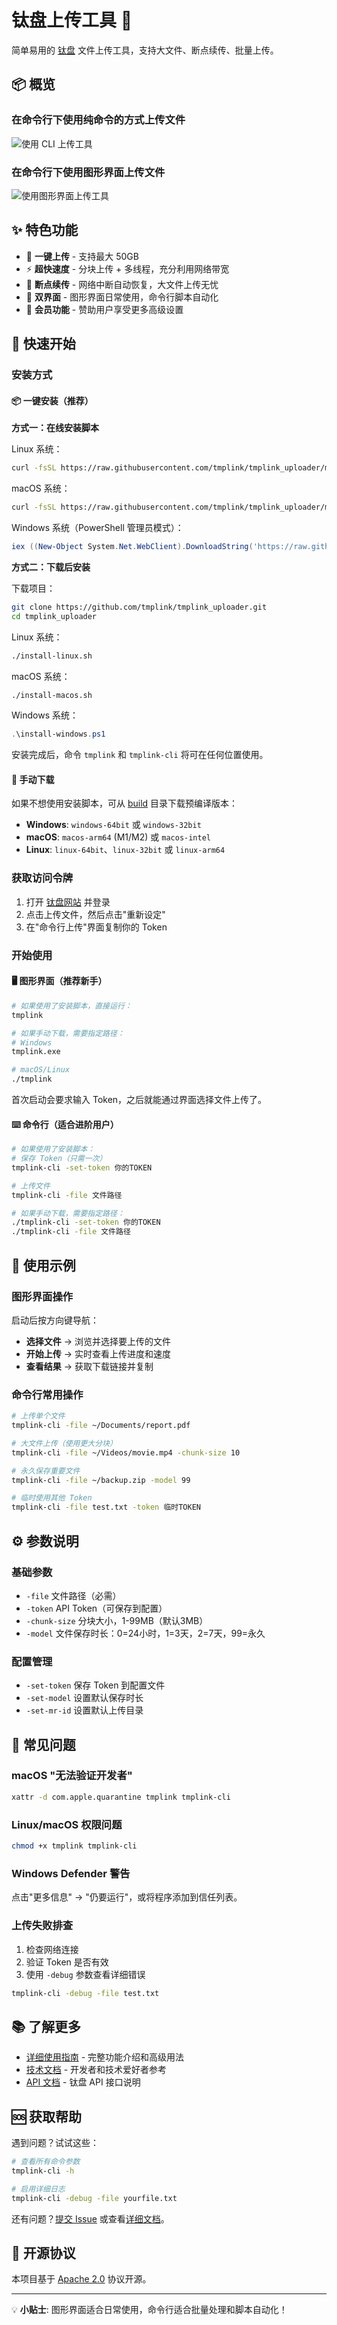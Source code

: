 # 钛盘上传工具 🚀

简单易用的 [钛盘](https://tmp.link/) 文件上传工具，支持大文件、断点续传、批量上传。

## 📦 概览

### 在命令行下使用纯命令的方式上传文件

![使用 CLI 上传工具](docs/images/tmplink-cli.webp)

### 在命令行下使用图形界面上传文件

![使用图形界面上传工具](docs/images/tmplink.webp)

## ✨ 特色功能

- 🎯 **一键上传** - 支持最大 50GB
- ⚡ **超快速度** - 分块上传 + 多线程，充分利用网络带宽
- 🔄 **断点续传** - 网络中断自动恢复，大文件上传无忧
- 📱 **双界面** - 图形界面日常使用，命令行脚本自动化
- 💎 **会员功能** - 赞助用户享受更多高级设置

## 🚀 快速开始

### 安装方式

#### 📦 一键安装（推荐）

**方式一：在线安装脚本**

Linux 系统：
```bash
curl -fsSL https://raw.githubusercontent.com/tmplink/tmplink_uploader/main/install-linux.sh | bash
```

macOS 系统：
```bash
curl -fsSL https://raw.githubusercontent.com/tmplink/tmplink_uploader/main/install-macos.sh | bash
```

Windows 系统（PowerShell 管理员模式）：
```powershell
iex ((New-Object System.Net.WebClient).DownloadString('https://raw.githubusercontent.com/tmplink/tmplink_uploader/main/install-windows.ps1'))
```

**方式二：下载后安装**

下载项目：
```bash
git clone https://github.com/tmplink/tmplink_uploader.git
cd tmplink_uploader
```

Linux 系统：
```bash
./install-linux.sh
```

macOS 系统：
```bash
./install-macos.sh
```

Windows 系统：
```powershell
.\install-windows.ps1
```

安装完成后，命令 `tmplink` 和 `tmplink-cli` 将可在任何位置使用。

#### 💾 手动下载

如果不想使用安装脚本，可从 [build](build/) 目录下载预编译版本：

- **Windows**: `windows-64bit` 或 `windows-32bit`
- **macOS**: `macos-arm64` (M1/M2) 或 `macos-intel`
- **Linux**: `linux-64bit`、`linux-32bit` 或 `linux-arm64`

### 获取访问令牌

1. 打开 [钛盘网站](https://tmp.link/) 并登录
2. 点击上传文件，然后点击"重新设定"
3. 在"命令行上传"界面复制你的 Token

### 开始使用

#### 🖥️ 图形界面（推荐新手）

```bash
# 如果使用了安装脚本，直接运行：
tmplink

# 如果手动下载，需要指定路径：
# Windows
tmplink.exe

# macOS/Linux
./tmplink
```

首次启动会要求输入 Token，之后就能通过界面选择文件上传了。

#### ⌨️ 命令行（适合进阶用户）

```bash
# 如果使用了安装脚本：
# 保存 Token（只需一次）
tmplink-cli -set-token 你的TOKEN

# 上传文件
tmplink-cli -file 文件路径

# 如果手动下载，需要指定路径：
./tmplink-cli -set-token 你的TOKEN
./tmplink-cli -file 文件路径
```

## 📖 使用示例

### 图形界面操作

启动后按方向键导航：
- **选择文件** → 浏览并选择要上传的文件
- **开始上传** → 实时查看上传进度和速度
- **查看结果** → 获取下载链接并复制

### 命令行常用操作

```bash
# 上传单个文件
tmplink-cli -file ~/Documents/report.pdf

# 大文件上传（使用更大分块）
tmplink-cli -file ~/Videos/movie.mp4 -chunk-size 10

# 永久保存重要文件
tmplink-cli -file ~/backup.zip -model 99

# 临时使用其他 Token
tmplink-cli -file test.txt -token 临时TOKEN
```

## ⚙️ 参数说明

### 基础参数
- `-file` 文件路径（必需）
- `-token` API Token（可保存到配置）
- `-chunk-size` 分块大小，1-99MB（默认3MB）
- `-model` 文件保存时长：0=24小时，1=3天，2=7天，99=永久

### 配置管理
- `-set-token` 保存 Token 到配置文件
- `-set-model` 设置默认保存时长  
- `-set-mr-id` 设置默认上传目录

## 🔧 常见问题

### macOS "无法验证开发者"
```bash
xattr -d com.apple.quarantine tmplink tmplink-cli
```

### Linux/macOS 权限问题
```bash
chmod +x tmplink tmplink-cli
```

### Windows Defender 警告
点击"更多信息" → "仍要运行"，或将程序添加到信任列表。

### 上传失败排查
1. 检查网络连接
2. 验证 Token 是否有效
3. 使用 `-debug` 参数查看详细错误

```bash
tmplink-cli -debug -file test.txt
```

## 📚 了解更多

- [详细使用指南](docs/usage.md) - 完整功能介绍和高级用法
- [技术文档](docs/technical.md) - 开发者和技术爱好者参考
- [API 文档](docs/api.md) - 钛盘 API 接口说明

## 🆘 获取帮助

遇到问题？试试这些：

```bash
# 查看所有命令参数
tmplink-cli -h

# 启用详细日志
tmplink-cli -debug -file yourfile.txt
```

还有问题？[提交 Issue](https://github.com/tmplink/tmplink_uploader/issues) 或查看[详细文档](docs/)。

## 📄 开源协议

本项目基于 [Apache 2.0](LICENSE) 协议开源。

---

💡 **小贴士**: 图形界面适合日常使用，命令行适合批量处理和脚本自动化！
